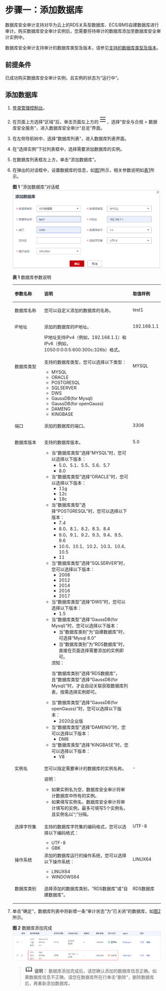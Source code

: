 # 步骤一：添加数据库<a name="dbss_01_0186"></a>

数据库安全审计支持对华为云上的RDS关系型数据库、ECS/BMS自建数据库进行审计。购买数据库安全审计实例后，您需要将待审计的数据库添加至数据库安全审计实例中。

数据库安全审计支持审计的数据库类型及版本，请参见[支持的数据库类型及版本](https://support.huaweicloud.com/productdesc-dbss/dbss_01_0313.html#section1)。

## 前提条件<a name="section070891116319"></a>

已成功购买数据库安全审计实例，且实例的状态为“运行中“。

## 添加数据库<a name="section10161839244"></a>

1.  [登录管理控制台](https://console.huaweicloud.com/?locale=zh-cn)。
2.  在页面上方选择“区域“后，单击页面左上方的![](figures/icon-list-1.png)，选择“安全与合规  \>  数据库安全服务“，进入数据库安全审计“总览“界面。
3.  在左侧导航树中，选择“数据库列表“，进入数据库列表界面。
4.  在“选择实例“下拉列表框中，选择需要添加数据库的实例。
5.  在数据库列表框左上方，单击“添加数据库“。
6.  在弹出的对话框中，设置数据库的信息，如[图1](#fig425613335010)所示，相关参数说明如[表1](#table4295843716304)所示。

    **图 1** “添加数据库“对话框<a name="fig425613335010"></a>  
    ![](figures/添加数据库对话框.png "添加数据库对话框")

    **表 1**  数据库参数说明

    <a name="table4295843716304"></a>
    <table><thead align="left"><tr id="row4338993216304"><th class="cellrowborder" valign="top" width="21.02%" id="mcps1.2.4.1.1"><p id="p2492361616304"><a name="p2492361616304"></a><a name="p2492361616304"></a>参数名称</p>
    </th>
    <th class="cellrowborder" valign="top" width="60.78%" id="mcps1.2.4.1.2"><p id="p554697916304"><a name="p554697916304"></a><a name="p554697916304"></a>说明</p>
    </th>
    <th class="cellrowborder" valign="top" width="18.2%" id="mcps1.2.4.1.3"><p id="p4665219216304"><a name="p4665219216304"></a><a name="p4665219216304"></a>取值样例</p>
    </th>
    </tr>
    </thead>
    <tbody><tr id="row3896937416304"><td class="cellrowborder" valign="top" width="21.02%" headers="mcps1.2.4.1.1 "><p id="p240275716304"><a name="p240275716304"></a><a name="p240275716304"></a>数据库名称</p>
    </td>
    <td class="cellrowborder" valign="top" width="60.78%" headers="mcps1.2.4.1.2 "><p id="p6040559116304"><a name="p6040559116304"></a><a name="p6040559116304"></a>您可以自定义添加的数据库的名称。</p>
    </td>
    <td class="cellrowborder" valign="top" width="18.2%" headers="mcps1.2.4.1.3 "><p id="p5366207016304"><a name="p5366207016304"></a><a name="p5366207016304"></a>test1</p>
    </td>
    </tr>
    <tr id="row1332204111319"><td class="cellrowborder" valign="top" width="21.02%" headers="mcps1.2.4.1.1 "><p id="p33321041237"><a name="p33321041237"></a><a name="p33321041237"></a>IP地址</p>
    </td>
    <td class="cellrowborder" valign="top" width="60.78%" headers="mcps1.2.4.1.2 "><p id="p153321841736"><a name="p153321841736"></a><a name="p153321841736"></a>添加的数据库的IP地址。</p>
    <p id="p13185634911"><a name="p13185634911"></a><a name="p13185634911"></a>IP地址支持IPv4（例如，192.168.1.1）和IPv6（例如，1050:0:0:0:5:600:300c:326b）格式。</p>
    </td>
    <td class="cellrowborder" valign="top" width="18.2%" headers="mcps1.2.4.1.3 "><p id="p2332154118311"><a name="p2332154118311"></a><a name="p2332154118311"></a>192.168.1.1</p>
    </td>
    </tr>
    <tr id="row0860165713317"><td class="cellrowborder" valign="top" width="21.02%" headers="mcps1.2.4.1.1 "><p id="p12331342414"><a name="p12331342414"></a><a name="p12331342414"></a>数据库类型</p>
    </td>
    <td class="cellrowborder" valign="top" width="60.78%" headers="mcps1.2.4.1.2 "><div class="p" id="p5535162119444"><a name="p5535162119444"></a><a name="p5535162119444"></a>支持的数据库类型，您可以选择以下类型：<a name="ul82801415184513"></a><a name="ul82801415184513"></a><ul id="ul82801415184513"><li>MYSQL</li><li>ORACLE</li><li>POSTGRESQL</li><li>SQLSERVER</li><li>DWS</li><li><span>GaussDB(for Mysql)</span></li><li>GaussDB(for openGauss)</li><li>DAMENG</li><li>KINGBASE</li></ul>
    </div>
    </td>
    <td class="cellrowborder" valign="top" width="18.2%" headers="mcps1.2.4.1.3 "><p id="p198613573313"><a name="p198613573313"></a><a name="p198613573313"></a>MYSQL</p>
    </td>
    </tr>
    <tr id="row1319658616304"><td class="cellrowborder" valign="top" width="21.02%" headers="mcps1.2.4.1.1 "><p id="p6229055916304"><a name="p6229055916304"></a><a name="p6229055916304"></a>端口</p>
    </td>
    <td class="cellrowborder" valign="top" width="60.78%" headers="mcps1.2.4.1.2 "><p id="p1237050416304"><a name="p1237050416304"></a><a name="p1237050416304"></a>添加的数据库的端口。</p>
    </td>
    <td class="cellrowborder" valign="top" width="18.2%" headers="mcps1.2.4.1.3 "><p id="p6248676616304"><a name="p6248676616304"></a><a name="p6248676616304"></a>3306</p>
    </td>
    </tr>
    <tr id="row16837105815489"><td class="cellrowborder" valign="top" width="21.02%" headers="mcps1.2.4.1.1 "><p id="p11838165817485"><a name="p11838165817485"></a><a name="p11838165817485"></a>数据库版本</p>
    </td>
    <td class="cellrowborder" valign="top" width="60.78%" headers="mcps1.2.4.1.2 "><p id="p18679358181416"><a name="p18679358181416"></a><a name="p18679358181416"></a>支持的数据库版本。</p>
    <a name="ul10467113114715"></a><a name="ul10467113114715"></a><ul id="ul10467113114715"><li>当<span class="parmname" id="parmname51931736164610"><a name="parmname51931736164610"></a><a name="parmname51931736164610"></a>“数据库类型”</span>选择<span class="parmvalue" id="parmvalue10212440144615"><a name="parmvalue10212440144615"></a><a name="parmvalue10212440144615"></a>“MYSQL”</span>时，您可以选择以下版本：<a name="ul177551201424"></a><a name="ul177551201424"></a><ul id="ul177551201424"><li>5.0、5.1、5.5、5.6、5.7</li><li>8.0</li></ul>
    </li><li>当<span class="parmname" id="parmname12985226164716"><a name="parmname12985226164716"></a><a name="parmname12985226164716"></a>“数据库类型”</span>选择<span class="parmvalue" id="parmvalue69851026164718"><a name="parmvalue69851026164718"></a><a name="parmvalue69851026164718"></a>“ORACLE”</span>时，您可以选择以下版本：<a name="ul215135319476"></a><a name="ul215135319476"></a><ul id="ul215135319476"><li>11g</li><li>12c</li><li>19c</li></ul>
    </li><li>当<span class="parmname" id="parmname15421431185310"><a name="parmname15421431185310"></a><a name="parmname15421431185310"></a>“数据库类型”</span>选择<span class="parmvalue" id="parmvalue17543163185312"><a name="parmvalue17543163185312"></a><a name="parmvalue17543163185312"></a>“POSTGRESQL”</span>时，您可以选择以下版本：<a name="ul214119711011"></a><a name="ul214119711011"></a><ul id="ul214119711011"><li>7.4</li><li>8.0、8.1、8.2、8.3、8.4</li><li>9.0、9.1、9.2、9.3、9.4、9.5、9.6</li><li>10.0、10.1、10.2、10.3、10.4、10.5</li><li>11</li></ul>
    </li><li>当<span class="parmname" id="parmname4851146145014"><a name="parmname4851146145014"></a><a name="parmname4851146145014"></a>“数据库类型”</span>选择<span class="parmvalue" id="parmvalue1885114614500"><a name="parmvalue1885114614500"></a><a name="parmvalue1885114614500"></a>“SQLSERVER”</span>时，您可以选择以下版本：<a name="ul1875113219515"></a><a name="ul1875113219515"></a><ul id="ul1875113219515"><li>2008</li><li>2012</li><li>2014</li><li>2016</li><li>2017</li></ul>
    </li><li>当<span class="parmname" id="parmname218717373163"><a name="parmname218717373163"></a><a name="parmname218717373163"></a>“数据库类型”</span>选择<span class="parmvalue" id="parmvalue101871537201618"><a name="parmvalue101871537201618"></a><a name="parmvalue101871537201618"></a>“DWS”</span>时，您可以选择以下版本：<a name="ul174651351173"></a><a name="ul174651351173"></a><ul id="ul174651351173"><li>1.5</li></ul>
    </li><li>当<span class="parmname" id="parmname459715118581"><a name="parmname459715118581"></a><a name="parmname459715118581"></a>“数据库类型”</span>选择<span class="parmvalue" id="parmvalue18597131119581"><a name="parmvalue18597131119581"></a><a name="parmvalue18597131119581"></a>“GaussDB(for Mysql)”</span>时，您可以选择以下版本：<a name="ul1075615518272"></a><a name="ul1075615518272"></a><ul id="ul1075615518272"><li>当<span class="parmname" id="parmname8595162863116"><a name="parmname8595162863116"></a><a name="parmname8595162863116"></a>“数据库类别”</span>为<span class="parmvalue" id="parmvalue32781935193119"><a name="parmvalue32781935193119"></a><a name="parmvalue32781935193119"></a>“自建数据库”</span>时，可选择<span class="wintitle" id="wintitle381615183118"><a name="wintitle381615183118"></a><a name="wintitle381615183118"></a>“Mysql 8.0”</span></li><li>当<span class="parmname" id="parmname982619011321"><a name="parmname982619011321"></a><a name="parmname982619011321"></a>“数据库类别”</span>为<span class="parmvalue" id="parmvalue682617014322"><a name="parmvalue682617014322"></a><a name="parmvalue682617014322"></a>“RDS数据库”</span>时，直接在页面选择需要添加的实例即可。</li></ul>
    <div class="notice" id="note17597131125820"><a name="note17597131125820"></a><a name="note17597131125820"></a><span class="noticetitle"> 须知： </span><div class="noticebody"><p id="p7545186133510"><a name="p7545186133510"></a><a name="p7545186133510"></a>当<span class="parmname" id="parmname95455616355"><a name="parmname95455616355"></a><a name="parmname95455616355"></a>“数据库类别”</span>选择<span class="parmvalue" id="parmvalue15458673519"><a name="parmvalue15458673519"></a><a name="parmvalue15458673519"></a>“RDS数据库”</span>，且<span class="parmname" id="parmname1271143116351"><a name="parmname1271143116351"></a><a name="parmname1271143116351"></a>“数据库类型”</span>选择<span class="parmvalue" id="parmvalue16711113110353"><a name="parmvalue16711113110353"></a><a name="parmvalue16711113110353"></a>“GaussDB(for Mysql)”</span>时，才会自动关联获取数据库列表，按需选择实例即可。</p>
    </div></div>
    </li><li>当<span class="parmname" id="parmname937004210234"><a name="parmname937004210234"></a><a name="parmname937004210234"></a>“数据库类型”</span>选择<span class="parmvalue" id="parmvalue1040441301618"><a name="parmvalue1040441301618"></a><a name="parmvalue1040441301618"></a>“GaussDB(for openGauss)”</span>时，您可以选择以下版本：<a name="ul5370164218239"></a><a name="ul5370164218239"></a><ul id="ul5370164218239"><li>2020企业版</li></ul>
    </li><li>当<span class="parmname" id="parmname183921744112313"><a name="parmname183921744112313"></a><a name="parmname183921744112313"></a>“数据库类型”</span>选择<span class="parmvalue" id="parmvalue13392174412233"><a name="parmvalue13392174412233"></a><a name="parmvalue13392174412233"></a>“DAMENG”</span>时，您可以选择以下版本：<a name="ul6392444202312"></a><a name="ul6392444202312"></a><ul id="ul6392444202312"><li>DM8</li></ul>
    </li><li>当<span class="parmname" id="parmname5639747112310"><a name="parmname5639747112310"></a><a name="parmname5639747112310"></a>“数据库类型”</span>选择<span class="parmvalue" id="parmvalue18639154718236"><a name="parmvalue18639154718236"></a><a name="parmvalue18639154718236"></a>“KINGBASE”</span>时，您可以选择以下版本：<a name="ul11639347202315"></a><a name="ul11639347202315"></a><ul id="ul11639347202315"><li>V8</li></ul>
    </li></ul>
    </td>
    <td class="cellrowborder" valign="top" width="18.2%" headers="mcps1.2.4.1.3 "><p id="p12838105816489"><a name="p12838105816489"></a><a name="p12838105816489"></a>5.0</p>
    </td>
    </tr>
    <tr id="row879719219418"><td class="cellrowborder" valign="top" width="21.02%" headers="mcps1.2.4.1.1 "><p id="p16797162110411"><a name="p16797162110411"></a><a name="p16797162110411"></a>实例名</p>
    </td>
    <td class="cellrowborder" valign="top" width="60.78%" headers="mcps1.2.4.1.2 "><p id="p8797142114417"><a name="p8797142114417"></a><a name="p8797142114417"></a>您可以指定需要审计的数据库的实例名称。</p>
    <div class="note" id="note1675362510481"><a name="note1675362510481"></a><a name="note1675362510481"></a><span class="notetitle"> 说明： </span><div class="notebody"><a name="ul7132124225315"></a><a name="ul7132124225315"></a><ul id="ul7132124225315"><li>如果实例名为空，数据库安全审计将审计数据库中所有的实例。</li><li>如果填写实例名，数据库安全审计将审计填写的实例，最多可填写5个实例名，且实例名以<span class="parmvalue" id="parmvalue18965111112224"><a name="parmvalue18965111112224"></a><a name="parmvalue18965111112224"></a>“;”</span>分隔。</li></ul>
    </div></div>
    </td>
    <td class="cellrowborder" valign="top" width="18.2%" headers="mcps1.2.4.1.3 "><p id="p6797421548"><a name="p6797421548"></a><a name="p6797421548"></a>-</p>
    </td>
    </tr>
    <tr id="row2550998316304"><td class="cellrowborder" valign="top" width="21.02%" headers="mcps1.2.4.1.1 "><p id="p5304271416304"><a name="p5304271416304"></a><a name="p5304271416304"></a>选择字符集</p>
    </td>
    <td class="cellrowborder" valign="top" width="60.78%" headers="mcps1.2.4.1.2 "><p id="p17389421595"><a name="p17389421595"></a><a name="p17389421595"></a>支持的数据库字符集的编码格式，您可以选择以下编码格式：</p>
    <a name="ul889605712313"></a><a name="ul889605712313"></a><ul id="ul889605712313"><li>UTF-8</li><li>GBK</li></ul>
    </td>
    <td class="cellrowborder" valign="top" width="18.2%" headers="mcps1.2.4.1.3 "><p id="p64106164142025"><a name="p64106164142025"></a><a name="p64106164142025"></a>UTF-8</p>
    </td>
    </tr>
    <tr id="row2795329327"><td class="cellrowborder" valign="top" width="21.02%" headers="mcps1.2.4.1.1 "><p id="p67976298218"><a name="p67976298218"></a><a name="p67976298218"></a>操作系统</p>
    </td>
    <td class="cellrowborder" valign="top" width="60.78%" headers="mcps1.2.4.1.2 "><div class="p" id="p5792181012523"><a name="p5792181012523"></a><a name="p5792181012523"></a>添加的数据库运行的操作系统，您可以选择以下操作系统：<a name="ul522785945218"></a><a name="ul522785945218"></a><ul id="ul522785945218"><li>LINUX64</li><li>WINDOWS64</li></ul>
    </div>
    </td>
    <td class="cellrowborder" valign="top" width="18.2%" headers="mcps1.2.4.1.3 "><p id="p13797152919215"><a name="p13797152919215"></a><a name="p13797152919215"></a>LINUX64</p>
    </td>
    </tr>
    <tr id="row1947434711537"><td class="cellrowborder" valign="top" width="21.02%" headers="mcps1.2.4.1.1 "><p id="p20475154765315"><a name="p20475154765315"></a><a name="p20475154765315"></a>数据库类别</p>
    </td>
    <td class="cellrowborder" valign="top" width="60.78%" headers="mcps1.2.4.1.2 "><p id="p204756474533"><a name="p204756474533"></a><a name="p204756474533"></a>选择添加的数据库类别，<span class="parmvalue" id="parmvalue183298115614"><a name="parmvalue183298115614"></a><a name="parmvalue183298115614"></a>“RDS数据库”</span>或<span class="parmvalue" id="parmvalue31381012175613"><a name="parmvalue31381012175613"></a><a name="parmvalue31381012175613"></a>“自建数据库”</span>。</p>
    </td>
    <td class="cellrowborder" valign="top" width="18.2%" headers="mcps1.2.4.1.3 "><p id="p1647511471539"><a name="p1647511471539"></a><a name="p1647511471539"></a>RDS数据库</p>
    </td>
    </tr>
    </tbody>
    </table>

7.  单击“确定“，数据库列表中将新增一条“审计状态“为“已关闭“的数据库，如[图2](#fig977312338295)所示。

    **图 2**  数据库添加完成<a name="fig977312338295"></a>  
    ![](figures/数据库添加完成.png "数据库添加完成")

    >![](public_sys-resources/icon-note.gif) **说明：** 
    >数据库添加完成后，请您确认添加的数据库信息正确。如果数据库信息不正确，请您在数据库所在行单击“删除“，删除数据库后，再重新添加数据库。


